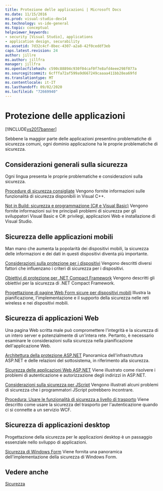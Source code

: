 ```yaml
---
title: Protezione delle applicazioni | Microsoft Docs
ms.date: 11/15/2016
ms.prod: visual-studio-dev14
ms.technology: vs-ide-general
ms.topic: conceptual
helpviewer_keywords:
- security [Visual Studio], applications
- application design, securability
ms.assetid: 7d32c4cf-8bec-4307-a2a8-42f0ceddf3eb
caps.latest.revision: 24
author: jillre
ms.author: jillfra
manager: jillfra
ms.openlocfilehash: c590c88894c930f04caf0f7e8afd4eee298f077a
ms.sourcegitcommit: 6cfffa72af599a9d667249caaaa411bb28ea69fd
ms.translationtype: MT
ms.contentlocale: it-IT
ms.lasthandoff: 09/02/2020
ms.locfileid: "72669940"
---
```

# <a name="securing-applications"></a>Protezione delle applicazioni
[!INCLUDE[vs2017banner](../includes/vs2017banner.md)]

Sebbene la maggior parte delle applicazioni presentino problematiche di sicurezza comuni, ogni dominio applicazione ha le proprie problematiche di sicurezza.

## <a name="general-security-considerations"></a>Considerazioni generali sulla sicurezza
 Ogni lingua presenta le proprie problematiche e considerazioni sulla sicurezza.

 [Procedure di sicurezza consigliate](https://msdn.microsoft.com/library/86acaccf-cdb4-4517-bd58-553618e3ec42) Vengono fornite informazioni sulle funzionalità di sicurezza disponibili in Visual C++.

 [Not in Build: sicurezza e programmazione (C# e Visual Basic)](https://msdn.microsoft.com/227e2863-cf09-4c28-9611-bcd82be5e994) Vengono fornite informazioni sui tre principali problemi di sicurezza per gli sviluppatori Visual Basic e C#: privilegi, applicazioni Web e installazione di Visual Studio.

## <a name="securing-mobile-applications"></a>Sicurezza delle applicazioni mobili
 Man mano che aumenta la popolarità dei dispositivi mobili, la sicurezza delle informazioni e dei dati in questi dispositivi diventa più importante.

 [Considerazioni sulla protezione per i dispositivi](https://msdn.microsoft.com/45fab484-8718-452e-8210-04fda3c6cb87) Vengono descritti diversi fattori che influenzano i criteri di sicurezza per i dispositivi.

 [Obiettivi di protezione per .NET Compact Framework](https://msdn.microsoft.com/64ac2770-e2bc-40a3-abbf-56c8a2c0e364) Vengono descritti gli obiettivi per la sicurezza di .NET Compact Framework.

 [Progettazione di pagine Web Form sicure per dispositivi mobili](https://msdn.microsoft.com/b69727c1-f81f-4221-a116-8f92f769365f) Illustra la pianificazione, l'implementazione e il supporto della sicurezza nelle reti wireless e nei dispositivi mobili.

## <a name="securing-web-applications"></a>Sicurezza di applicazioni Web
 Una pagina Web scritta male può compromettere l'integrità e la sicurezza di un intero server e potenzialmente di un'intera rete. Pertanto, è necessario esaminare le considerazioni sulla sicurezza nella pianificazione dell'applicazione Web.

 [Architettura della protezione ASP.NET](https://msdn.microsoft.com/library/c34d6f4f-f64d-4697-bd32-02dd2ddf726f) Panoramica dell'infrastruttura ASP.NET e delle relazioni del sottosistema, in riferimento  alla sicurezza.

 [Sicurezza delle applicazioni Web ASP.NET](https://msdn.microsoft.com/library/658d0430-1644-4744-b52d-08b0d6fcacb8) Viene illustrato come risolvere i problemi di autenticazione e autorizzazione degli indirizzi in ASP.NET.

 [Considerazioni sulla sicurezza per JScript](https://msdn.microsoft.com/8572efc9-071a-472d-a1a4-f0a3b42644c1) Vengono illustrati alcuni problemi di sicurezza che i programmatori JScript potrebbero incontrare.

 [Procedura: Usare le funzionalità di sicurezza a livello di trasporto](https://msdn.microsoft.com/16210e41-5492-4cc8-9002-7366b1fc7297) Viene descritto come usare la sicurezza del trasporto per l'autenticazione quando ci si connette a un servizio WCF.

## <a name="securing-desktop-applications"></a>Sicurezza di applicazioni desktop
 Progettazione della sicurezza per le applicazioni desktop è un passaggio essenziale nello sviluppo di applicazioni.

 [Sicurezza di Windows Form](https://msdn.microsoft.com/library/932d438a-5285-46d8-a958-8c93d0ad6cae) Viene fornita una panoramica dell'implementazione della sicurezza di Windows Form.

## <a name="see-also"></a>Vedere anche
 [Sicurezza](../ide/security-in-visual-studio.md)
